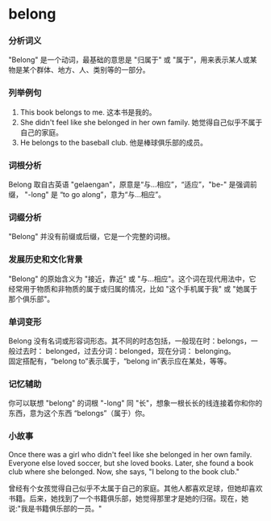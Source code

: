 # belong

### 分析词义

  

"Belong" 是一个动词，最基础的意思是 "归属于" 或 "属于"，用来表示某人或某物是某个群体、地方、人、类别等的一部分。

  

### 列举例句

  

1.  This book belongs to me. 这本书是我的。
2.  She didn't feel like she belonged in her own family. 她觉得自己似乎不属于自己的家庭。
3.  He belongs to the baseball club. 他是棒球俱乐部的成员。

  

### 词根分析

  

Belong 取自古英语 "gelaengan"，原意是“与…相应”，“适应”，"be-" 是强调前缀， "-long" 是 “to go along”，意为“与...相应”。

  

### 词缀分析

  

"Belong" 并没有前缀或后缀，它是一个完整的词根。

  

### 发展历史和文化背景

  

"Belong" 的原始含义为 "接近，靠近" 或 "与...相应"。这个词在现代用法中，它经常用于物质和非物质的属于或归属的情况，比如 "这个手机属于我" 或 "她属于那个俱乐部"。

  

### 单词变形

  

Belong 没有名词或形容词形态。其不同的时态包括，一般现在时：belongs，一般过去时： belonged，过去分词：belonged，现在分词： belonging。  
固定搭配有，“belong to”表示属于，“belong in”表示应在某处，等等。

  

### 记忆辅助

  

你可以联想 "belong" 的词根 "-long" 同 "长"，想象一根长长的线连接着你和你的东西，意为这个东西 “belongs”（属于）你。

  

### 小故事

  

Once there was a girl who didn't feel like she belonged in her own family. Everyone else loved soccer, but she loved books. Later, she found a book club where she belonged. Now, she says, "I belong to the book club."

  

曾经有个女孩觉得自己似乎不太属于自己的家庭。其他人都喜欢足球，但她却喜欢书籍。后来，她找到了一个书籍俱乐部，她觉得那里才是她的归宿。现在，她说:"我是书籍俱乐部的一员。"
